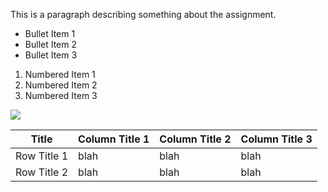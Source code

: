 This is a paragraph describing something about the assignment.

- Bullet Item 1
- Bullet Item 2
- Bullet Item 3
1. Numbered Item 1
2. Numbered Item 2
3. Numbered Item 3

![](https://i.imgur.com/5dkVxsy.jpg)


| Title | Column Title 1 | Column Title 2 | Column Title 3 |
|---|---|---|---|
| Row Title 1 | blah | blah | blah |
| Row Title 2 | blah | blah | blah |
